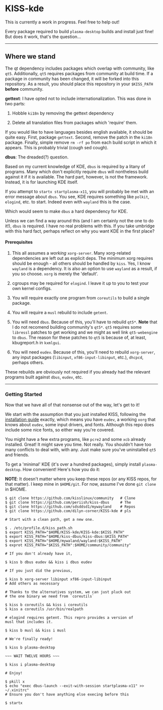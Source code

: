 # KISS-kde

This is currently a work in progress. Feel free to help out!

Every package required to build `plasma-desktop` builds and
install just fine! But does it work, that's the question...

---

## Where we stand

The qt dependency includes packages which overlap with community, like `qt5`. Additionally, `qt5` requires packages from community at build time. If a package in community has been changed, it will be forked into this repository. As a result, you should place this repository in your `$KISS_PATH` __before__ community.

__gettext__: I have opted not to include internationalization. This was done in two parts:

1) Hobble `ki18n` by removing the gettext dependency

2) Delete all translation files from packages which 'require' them. 

If you would like to have languages besides english available, it should be quite easy. First, package `gettext`. Second, remove the patch in the `ki18n` package. Finally, simple remove `rm -rf po` from each build script in which it appears. This is probably trivial (cough sed cough). 

__dbus__: The dreaded(?) question.

Based on my current knowledge of KDE, `dbus` is required by
a litany of programs. Many which don't explicitly require
`dbus` will nontheless build against it if it is available.
The hard part, however, is not the framework. Instead, it is
for launching KDE itself. 

If you attempt to `startx startplasma-x11`, you will
probably be met with an error message about `dbus`. You see,
KDE requires something like `polkit`, `elogind`, etc. to
start. Indeed even with `wayland` this is the case.

Which would seem to make `dbus` a hard dependency for KDE.

Unless we can find a way around this (and I am certainly not
the one to do it!), `dbus` is required. I have no real
problems with this. If you take umbridge with this hard
fact, perhaps reflect on why you want KDE in the first
place?

#### Prerequisites

1. This all assumes a *working* `xorg-server`. Many
   xorg-related dependencies are left out as explicit deps.
   The minimum xorg requires should be enough - all others
   should be handled by `kiss`. Yes, I know `wayland` is a
   dependency. It is also an option to use `wayland` as a
   result, if you so choose. `xorg` is merely the 'default'.

2. cgroups may be required for `elogind`. I leave it up to
   you to test your own kernel configs. 

3. You will require exactly one program from `coreutils` to
   build a single package. 

4. You will require a `musl` rebuild to include `getent`. 

 5. You will need `dbus`. Because of this, you'll have to
    rebuild `qt5*`. __Note__ that I do not recomend
    building community's `qt5*`. `qt5` requires some
    `libressl` patches to get working and we might as well
    link `qt5-webengine` to `dbus`. The reason for these
    patches to `qt5` is because of, at least, kbugreport.h
    in `kxmlgui`. 

6. You will need `eudev`. Because of this, you'll need to
   rebuild `xorg-server`, any input packages (`libinput`,
   `xf86-input-libinput`, etc.), `dhcpcd`, perhaps others. 

These rebuilds are obviously not required if you already had
the relevant programs built against `dbus`, `eudev`, etc. 


---

### Getting Started

Now that we have all of that nonsense out of the way, let's
get to it!

We start with the assumption that you just installed KISS,
following the [installation guide](https://k1ss.org/install)
exactly, which means you have `eudev`, a working `xorg` that
knows about `eudev`, some input drivers, and fonts. Although
this repo does include some nice fonts, so either way you're
covered. 

You might have a few extra programs, like `pcre2` and some
`xcb` already installed. Great! It might save you time. Not
really. You shouldn't have too many conflicts to deal with,
with any. Just make sure you've uninstalled `qt5` and
friends.

To get a 'minimal' KDE (it's over a hundred packages),
simply install `plasma-desktop`. How convenient! Here's how
you do it:

__NOTE__: It doesn't matter where you keep these repos (or
any KISS repos, for that matter). I keep mine in
`$HOME/git`. For now, assume I've done `git clone` in $HOME.

```
$ git clone https://github.com/kisslinux/community   # Clone
$ git clone https://github.com/periish/kiss-dbus     # The 
$ git clone https://github.com/sdsddsd1/mywayland    # Repos
$ git clone https://github.com/dilyn-corner/KISS-kde # pls

# Start with a clean path, get a new one.

$ . /etc/profile.d/kiss_path.sh
$ export KISS_PATH="$HOME/KISS-kde/KISS-kde:$KISS_PATH"
$ export KISS_PATH="$HOME/kiss-dbus/kiss-dbus:$KISS_PATH"
$ export KISS_PATH="$HOME/mywaland/wayland:$KISS_PATH"
$ exprot KISS_PATH="$KISS_PATH":$HOME/community/community"

# If you don't already have it,

$ kiss b dbus eudev && kiss i dbus eudev

# If you just did the previous,

$ kiss b xorg-server libinput xf86-input-libinput 
# Add others as necessary

# Thanks to the alternatives system, we can just pluck out
# the one binary we need from `coreutils`

$ kiss b coreutils && kiss i coreutils
$ kiss a coreutils /usr/bin/realpath

# elogind requires getent. This repro provides a version of
musl that includes it. 

$ kiss b musl && kiss i musl

# We're finally ready!

$ kiss b plasma-desktop

~~~ WAIT TWELVE HOURS ~~~

$ kiss i plasma-desktop

# Enjoy! 

$ pkill x
$ echo "exec dbus-launch --exit-with-session startplasma-x11" >> ~/.xinitrc" 
# Ensure you don't have anything else execing before this

$ startx
```
